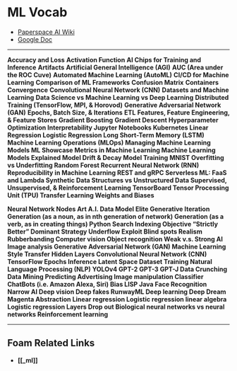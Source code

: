 # ML Vocab

- [Paperspace AI Wiki](https://docs.paperspace.com/machine-learning/)
- [Google Doc](https://docs.google.com/document/d/1ElkOp8sU7_NlBJgQ6UQmlMnJNVr2RcgYL_fhVjOQCTY/edit#)

---

<b>Accuracy and Loss</b>
<b>Activation Function</b>
<b>AI Chips for Training and Inference</b>
<b>Artifacts</b>
<b>Artificial General Intelligence (AGI)</b>
<b>AUC (Area under the ROC Cuve)</b>
<b>Automated Machine Learning (AutoML)</b>
<b>CI/CD for Machine Learning</b>
<b>Comparison of ML Frameworks</b>
<b>Confusion Matrix</b>
<b>Containers</b>
<b>Convergence</b>
<b>Convolutional Neural Network (CNN)</b>
<b>Datasets and Machine Learning</b>
<b>Data Science vs Machine Learning vs Deep Learning</b>
<b>Distributed Training (TensorFlow, MPI, & Horovod)</b>
<b>Generative Adversarial Network (GAN)</b>
<b>Epochs, Batch Size, & Iterations</b>
<b>ETL</b>
<b>Features, Feature Engineering, & Feature Stores</b>
<b>Gradient Boosting</b>
<b>Gradient Descent<b>
<b>Hyperparameter Optimization</b>
<b>Interpretability</b>
<b>Jupyter Notebooks</b>
<b>Kubernetes</b>
<b>Linear Regression</b>
<b>Logistic Regression</b>
<b>Long Short-Term Memory (LSTM)</b>
<b>Machine Learning Operations (MLOps)</b>
<b>Managing Machine Learning Models</b>
<b>ML Showcase</b>
<b>Metrics in Machine Learning</b>
<b>Machine Learning Models Explained</b>
<b>Model Drift & Decay</b>
<b>Model Training</b>
<b>MNIST</b>
<b>Overfitting vs Underfitting</b>
<b>Random Forest</b>
<b>Recurrent Neural Network (RNN)</b>
<b>Reproducibility in Machine Learning</b>
<b>REST and gRPC</b>
<b>Serverless ML: FaaS and Lambda</b>
<b>Synthetic Data</b>
<b>Structures vs Unstructured Data</b>
<b>Supervised, Unsupervised, & Reinforcement Learning</b>
<b>TensorBoard</b>
<b>Tensor Processing Unit (TPU)</b>
<b>Transfer Learning</b>
<b>Weights and Biases</b>

<b>Neural Network</b>
<b>Nodes</b>
<b>Art</b>
<b>A.I.</b>
<b>Data</b>
<b>Model</b>
<b>Elite</b>
<b>Generative</b>
<b>Iteration</b>
<b>Generation (as a noun, as in nth generation of network)</b>
<b>Generation (as a verb, as in creating things)</b>
<b>Python</b>
<b>Search</b>
<b>Indexing</b>
<b>Objective</b>
<b>“Strictly Better”</b>
<b>Dominant Strategy</b>
<b>Underflow</b>
<b>Exploit</b>
<b>Blind spots</b>
<b>Realism</b>
<b>Rubberbanding</b>
<b>Computer vision</b>
<b>Object recognition</b>
<b>Weak v.s. Strong AI</b>
<b>Image analysis</b>
<b>Generative Adversarial Network (GAN)</b>
<b>Machine Learning</b>
<b>Style Transfer</b>
<b>Hidden Layers</b>
<b>Convolutional Neural Network (CNN)</b>
<b>TensorFlow</b>
<b>Epochs</b>
<b>Inference</b>
<b>Latent Space</b>
<b>Dataset</b>
<b>Training</b>
<b>Natural Language Processing (NLP)</b>
<b>YOLOv4</b>
<b>GPT-2</b>
<b>GPT-3</b>
<b>GPT-J</b>
<b>Data Crunching</b>
<b>Data Mining</b>
<b>Predicting</b>
<b>Advertising</b>
<b>Image manipulation</b>
<b>Classifier</b>
<b>ChatBots (i.e. Amazon Alexa, Siri)</b>
<b>Bias</b>
<b>LISP</b>
<b>Java</b>
<b>Face Recognition</b>
<b>Narrow AI</b>
<b>Deep vision</b>
<b>Deep fakes</b>
<b>RunwayML</b>
<b>Deep learning</b>
<b>Deep Dream</b>
<b>Magenta</b>
<b>Abstraction</b>
<b>Linear regression</b>
<b>Logistic regression</b>
<b>linear algebra</b>
<b>Logistic regression</b>
<b>Layers</b>
<b>Drop out</b>
<b>Biological neural networks vs neural networks</b>
<b>Reinforcement learning</b>

---

<link rel="stylesheet" type="text/css" media="all" href="../assets/css/custom.css" />

## Foam Related Links

- [[_ml]]
